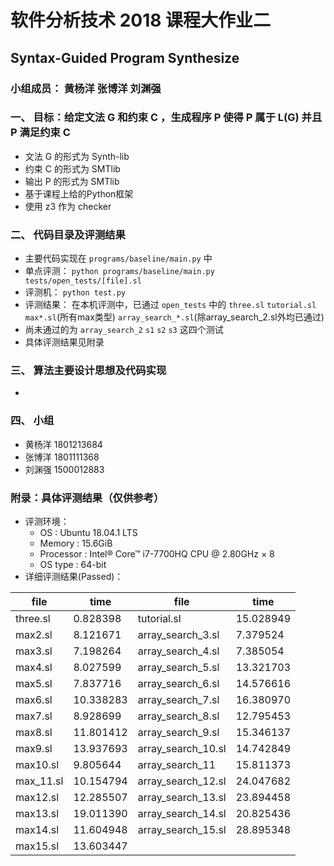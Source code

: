 # 软件分析技术 2018 课程大作业二
## Syntax-Guided Program Synthesize
### 小组成员： 黄杨洋 张博洋 刘渊强
### 一、 目标：给定文法 G 和约束 C ，生成程序 P 使得 P 属于 L(G) 并且 P 满足约束 C
* 文法 G 的形式为 Synth-lib
* 约束 C 的形式为 SMTlib
* 输出 P 的形式为 SMTlib
* 基于课程上给的Python框架
* 使用 z3 作为 checker
### 二、 代码目录及评测结果
* 主要代码实现在 `programs/baseline/main.py` 中
* 单点评测： `python programs/baseline/main.py tests/open_tests/[file].sl`
* 评测机： `python test.py`
* 评测结果： 在本机评测中，已通过 `open_tests` 中的 `three.sl` `tutorial.sl` `max*.sl`(所有max类型) `array_search_*.sl`(除array_search_2.sl外均已通过)
* 尚未通过的为 `array_search_2` `s1` `s2` `s3` 这四个测试
* 具体评测结果见附录
### 三、 算法主要设计思想及代码实现
* 

### 四、 小组
* 黄杨洋 1801213684
* 张博洋 1801111368
* 刘渊强 1500012883
### 附录：具体评测结果（仅供参考）
* 评测环境：
  * OS : Ubuntu 18.04.1 LTS
  * Memory : 15.6GiB
  * Processor : Intel® Core™ i7-7700HQ CPU @ 2.80GHz × 8 
  * OS type : 64-bit
* 详细评测结果(Passed)：

| file | time | file | time |
|------|------|------|------|
| three.sl| 0.828398 | tutorial.sl | 15.028949 |
| max2.sl | 8.121671 | array_search_3.sl | 7.379524 |
| max3.sl | 7.198264 | array_search_4.sl | 7.385054 |
| max4.sl | 8.027599 | array_search_5.sl | 13.321703 |
| max5.sl | 7.837716 | array_search_6.sl | 14.576616 |
| max6.sl | 10.338283 | array_search_7.sl | 16.380970 |
| max7.sl | 8.928699 | array_search_8.sl | 12.795453 |
| max8.sl | 11.801412 | array_search_9.sl | 15.346137 |
| max9.sl | 13.937693 | array_search_10.sl | 14.742849 |
| max10.sl | 9.805644 | array_search_11 | 15.811373 |
| max_11.sl | 10.154794 | array_search_12.sl | 24.047682 |
| max12.sl | 12.285507 | array_search_13.sl | 23.894458 |
| max13.sl | 19.011390 | array_search_14.sl | 20.825436 |
| max14.sl | 11.604948 | array_search_15.sl | 28.895348 |
| max15.sl | 13.603447 |    |    |